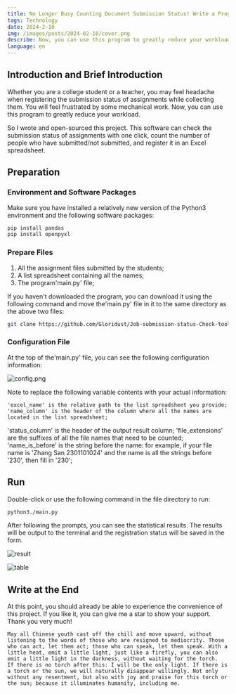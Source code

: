 ```yaml
---
title: No Longer Busy Counting Document Submission Status! Write a Program to Count the Results with One Click
tags: Technology
date: 2024-2-10
img: /images/posts/2024-02-10/cover.png
describe: Now, you can use this program to greatly reduce your workload...
language: en
---
```

## Introduction and Brief Introduction

Whether you are a college student or a teacher, you may feel headache when registering the submission status of assignments while collecting them. You will feel frustrated by some mechanical work. Now, you can use this program to greatly reduce your workload.

So I wrote and open-sourced this project. This software can check the submission status of assignments with one click, count the number of people who have submitted/not submitted, and register it in an Excel spreadsheet.

## Preparation

### Environment and Software Packages

Make sure you have installed a relatively new version of the Python3 environment and the following software packages:

```bash
pip install pandas
pip install openpyxl
```

### Prepare Files
1. All the assignment files submitted by the students;
2. A list spreadsheet containing all the names;
3. The program'main.py' file;

If you haven't downloaded the program, you can download it using the following command and move the'main.py' file in it to the same directory as the above two files:

```bash
git clone https://github.com/Gloridust/Job-submission-status-Check-tool.git
```

### Configuration File

At the top of the'main.py' file, you can see the following configuration information:

![config.png](/images/posts/2024-02-10/config.png)

Note to replace the following variable contents with your actual information:

    'excel_name' is the relative path to the list spreadsheet you provide;
    'name_column' is the header of the column where all the names are located in the list spreadsheet;
   'status_column' is the header of the output result column;
    'file_extensions' are the suffixes of all the file names that need to be counted;
    'name_is_before' is the string before the name: for example, if your file name is 'Zhang San 2301101024' and the name is all the strings before '230', then fill in '230';

## Run

Double-click or use the following command in the file directory to run:

```bash
python3./main.py

```

After following the prompts, you can see the statistical results. The results will be output to the terminal and the registration status will be saved in the form.

![result](/images/posts/2024-02-10/result.png)

![table](/images/posts/2024-02-10/table.png)

## Write at the End

At this point, you should already be able to experience the convenience of this project. If you like it, you can give me a star to show your support. Thank you very much!

    May all Chinese youth cast off the chill and move upward, without listening to the words of those who are resigned to mediocrity. Those who can act, let them act; those who can speak, let them speak. With a little heat, emit a little light, just like a firefly, you can also emit a little light in the darkness, without waiting for the torch.
    If there is no torch after this: I will be the only light. If there is a torch or the sun, we will naturally disappear willingly. Not only without any resentment, but also with joy and praise for this torch or the sun; because it illuminates humanity, including me.